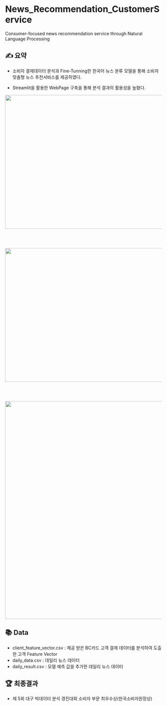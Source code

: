 # News_Recommendation_CustomerService
Consumer-focused news recommendation service through Natural Language Processing

## ✍ 요약
- 소비자 결제데이터 분석과 Fine-Tunning한 한국어 뉴스 분류 모델을 통해 소비자 맞춤형 뉴스 추천서비스를 제공하였다.

- Streamlit을 활용한 WebPage 구축을 통해 분석 결과의 활용성을 높혔다.


<img src="https://github.com/tgwon/News_Recommendation/assets/102985590/63e26b89-bdf0-4b07-893e-5d866b2dac02"  width="760" height="430">

<br/><br/>

<img src="https://github.com/tgwon/News_Recommendation/assets/102985590/4beb17aa-f2fe-4c35-926b-b51301dd8354"  width="760" height="430">

<br/><br/>

<img src="https://github.com/tgwon/News_Recommendation/assets/102985590/0f356a3b-0702-4988-8e51-69f3cc828969"  width="650" height="700">


## 📚 Data
- client_feature_vector.csv : 제공 받은 BC카드 고객 결제 데이터를 분석하여 도출한 고객 Feature Vector
- daily_data.csv : 데일리 뉴스 데이터
- daily_result.csv : 모델 예측 값을 추가한 데일리 뉴스 데이터


## 🏆 최종결과
- 제 5회 대구 빅데이터 분석 경진대회 소비자 부문 최우수상(한국소비자원장상)
